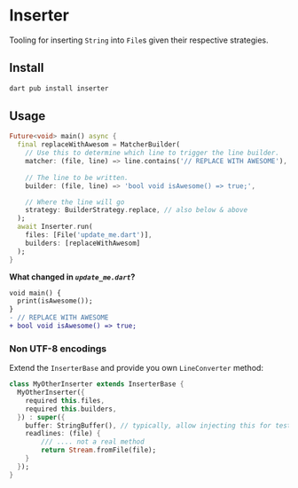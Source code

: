 # Inserter

Tooling for inserting `String` into `File`s given their respective strategies.

## Install

```sh
dart pub install inserter
```

## Usage

```dart
Future<void> main() async {
  final replaceWithAwesom = MatcherBuilder(
    // Use this to determine which line to trigger the line builder.
    matcher: (file, line) => line.contains('// REPLACE WITH AWESOME'),
    
    // The line to be written.
    builder: (file, line) => 'bool void isAwesome() => true;',

    // Where the line will go
    strategy: BuilderStrategy.replace, // also below & above
  );
  await Inserter.run(
    files: [File('update_me.dart')],
    builders: [replaceWithAwesom] 
  );
}
```

**What changed in _`update_me.dart`_?**
```diff
void main() {
  print(isAwesome());
}
- // REPLACE WITH AWESOME
+ bool void isAwesome() => true;
```

### Non UTF-8 encodings

Extend the `InserterBase` and provide you own `LineConverter` method:

```dart
class MyOtherInserter extends InserterBase {
  MyOtherInserter({
    required this.files,
    required this.builders,
  }) : super({
    buffer: StringBuffer(), // typically, allow injecting this for testing.
    readlines: (file) {
        /// .... not a real method
        return Stream.fromFile(file);
    }
  });
}
```